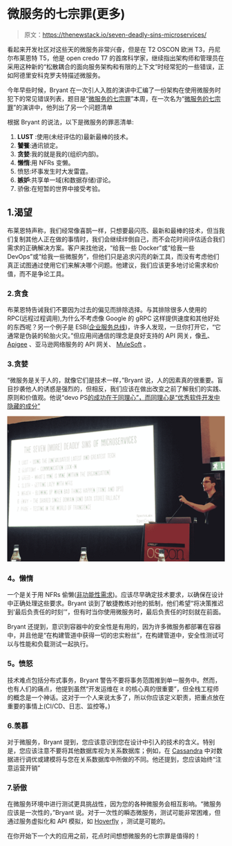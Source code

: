 # 微服务的七宗罪(更多)

> 原文：<https://thenewstack.io/seven-deadly-sins-microservices/>

看起来开发社区对这些天的微服务非常兴奋，但是在 T2 OSCON 欧洲 T3，丹尼尔布莱恩特 T5，他是 open credo T7 的首席科学家，继续指出架构师和管理员在采用这种新的“松散耦合的面向服务架构和有限的上下文”时经常犯的一些错误，正如阿德里安科克罗夫特描述微服务。

今年早些时候，Bryant 在一次引人入胜的演讲中汇编了一份架构在使用微服务时犯下的常见错误列表，题目是“[微服务的七宗罪](https://www.infoq.com/presentations/7-sins-microservices)”本周，在一次名为“[微服务的七宗罪](http://www.slideshare.net/dbryant_uk/oscon-eu-2016-seven-more-deadly-sins-of-microservices)”的演讲中，他列出了另一个问题清单

根据 Bryant 的说法，以下是微服务的罪恶清单:

1.  **LUST** :使用(未经评估的)最新最棒的技术。
2.  **饕餮**:通讯锁定。
3.  **贪婪**:我的就是我的(组织内部)。
4.  **懒惰**:用 NFRs 变懒。
5.  愤怒:坏事发生时大发雷霆。
6.  **嫉妒**:共享单一域(和数据存储)谬论。
7.  骄傲:在短暂的世界中接受考验。

## 1.渴望

布莱恩特声称，我们经常像喜鹊一样，只想要最闪亮、最新和最棒的技术，但当我们复制其他人正在做的事情时，我们会继续绊倒自己，而不会花时间评估适合我们需求的正确解决方案。客户来找他说，“给我一些 Docker”或“给我一些 DevOps”或“给我一些微服务”，但他们只是追求闪亮的新工具，而没有考虑他们真正试图通过使用它们来解决哪个问题。他建议，我们应该更多地讨论需求和价值，而不是争论工具。

### 2.贪食

布莱恩特告诫我们不要因为过去的偏见而排除选择。与其排除很多人使用的 RPC(远程过程调用),为什么不考虑像 Google 的 gRPC 这样提供速度和其他好处的东西呢？另一个例子是 ESB([企业服务总线](https://www.mulesoft.com/resources/esb/what-esb))，许多人发现，一旦你打开它，“它通常是伪装的轮胎火灾。”但应用间通信的理念是良好支持的 API 网关，像[孔](https://getkong.org/)、 [Apigee](https://apigee.com/api-management/#/homepage) 、亚马逊网络服务的 API 网关、 [MuleSoft](https://www.mulesoft.com/) 。

### 3.贪婪

“微服务是关于人的，就像它们是技术一样，”Bryant 说，人的因素真的很重要。盲目抄袭他人的诱惑是强烈的，但相反，我们应该在做出改变之前了解我们的实践、原则和价值观。他说“devo PS[的成功在于同理心”，而同理心](/category/devops/)[是“优秀软件开发中隐藏的成分”](https://thenewstack.io/empathy-secret-sauce-good-software-development/)

![Daniel Bryant at OSCON](img/c482f4872d7abaf2444ec850e5e4515f.png)

### **4。懒惰**

一个是关于用 NFRs 偷懒([非功能性需求](https://en.wikipedia.org/wiki/Non-functional_requirement))。应该尽早确定技术要求，以确保在设计中正确处理这些要求。Bryant 谈到了敏捷教练对他的抵制，他们希望“将决策推迟到‘最后负责任的时刻’”，但有时当你使用微服务时，最后负责任的时刻就在前面。

Bryant 还提到，意识到容器中的安全性是有用的，因为许多微服务都部署在容器中，并且他是“在构建管道中获得一切的忠实粉丝”，在构建管道中，安全性测试可以与性能和负载测试一起执行。

### **5。愤怒**

技术难点包括分布式事务，Bryant 警告不要将事务范围推到单一服务中。然而，也有人们的痛点，他提到虽然“开发运维在 it 的核心真的很重要”，但全栈工程师的概念是一个神话。这对于一个人来说太多了，所以你应该定义职责，把重点放在重要的事情上(CI/CD、日志、监控等。)

### 6.羡慕

对于微服务，Bryant 提到，您应该意识到您在设计中引入的技术的含义。特别是，您应该注意不要将其他数据库视为关系数据库；例如，在 [Cassandra](http://cassandra.apache.org/) 中对数据进行调优或建模将与您在关系数据库中所做的不同。他还提到，您应该始终“注意运营开销”

### 7.骄傲

在微服务环境中进行测试更具挑战性，因为您的各种微服务会相互影响。“微服务应该是一次性的，”Bryant 说。对于一次性的瞬态微服务，测试可能非常困难，但通过服务虚拟化和 API 模拟，如 [Hoverfly](https://github.com/SpectoLabs/hoverfly) ，测试是可能的。

在你开始下一个大的应用之前，花点时间想想微服务的七宗罪是值得的！

<svg xmlns:xlink="http://www.w3.org/1999/xlink" viewBox="0 0 68 31" version="1.1"><title>Group</title> <desc>Created with Sketch.</desc></svg>